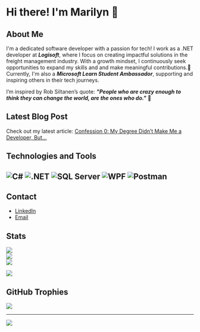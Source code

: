 # Hi there! I'm Marilyn 👋

## About Me
I'm a dedicated software developer with a passion for tech! I work as a .NET developer at _**Logisoft**_, where I focus on creating impactful solutions in the freight management industry. 
With a growth mindset, I continuously seek opportunities to expand my skills and and make meaningful contributions.🚀 Currently, I'm also a _**Microsoft Learn Student Ambassador**_, supporting and inspiring others in their tech journeys.

I’m inspired by Rob Siltanen’s quote: **_"People who are crazy enough to think they can change the world, are the ones who do."_** 🌠

## Latest Blog Post

Check out my latest article: [Confession 0: My Degree Didn’t Make Me a Developer, But…](https://keyboardconfessions.hashnode.dev/confession-0-my-degree-didnt-make-me-a-developer-but)

## Technologies and Tools
![C#](https://img.shields.io/badge/C%23-239120?style=flat&logo=c-sharp&logoColor=white)
![.NET](https://img.shields.io/badge/.NET-512BD4?style=flat&logo=.net&logoColor=white)
![SQL Server](https://img.shields.io/badge/MSSQL-blue?style=flat)
![WPF](https://img.shields.io/badge/WPF-8D8D8D?style=flat)
![Postman](https://img.shields.io/badge/Postman-FF6C37?style=flat&logo=postman&logoColor=white)
---

## Contact
- [LinkedIn](https://www.linkedin.com/in/marilynhaber/)
- [Email](mailto:mh.marilynhaber@gmail.com)

## Stats
<a href="https://github.com/anuraghazra/github-readme-stats">
  <img align="center" src="https://github-readme-stats.vercel.app/api?username=MarilynHb&show_icons=true&hide_title=true&count_private=true&hide=prs&include_all_commits=true" />
</a>
<br>
<a href="https://github.com/DenverCoder1/github-readme-streak-stats">
  <img align="center" src="https://github-readme-streak-stats.herokuapp.com/?user=MarilynHb" />
</a>
<br>
<a href="https://github.com/anuraghazra/github-readme-stats">
  <img align="center" src="https://github-readme-stats.vercel.app/api/top-langs/?username=MarilynHb&layout=compact" />
</a>

![](https://raw.githubusercontent.com/MarilynHb/github-stats/master/generated/overview.svg#gh-light-mode-only)

## GitHub Trophies
![](https://github-profile-trophy.vercel.app/?username=MarilynHb&no-frame=false&no-bg=false&margin-w=4)

---
[![](https://visitcount.itsvg.in/api?id=MarilynHb)](https://visitcount.itsvg.in)
